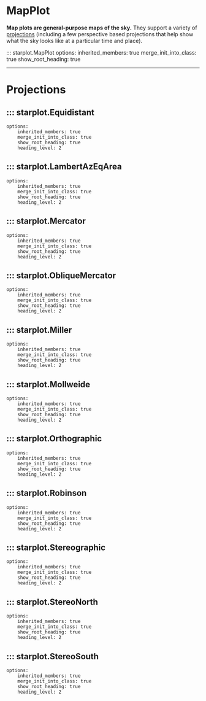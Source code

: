 <h1>MapPlot</h1>

**Map plots are general-purpose maps of the sky.** They support a variety of [projections](#projections) (including a few perspective based projections that help show what the sky looks like at a particular time and place).

::: starplot.MapPlot
    options:
        inherited_members: true
        merge_init_into_class: true
        show_root_heading: true
        <!-- docstring_section_style: table -->

---

# Projections

## ::: starplot.Equidistant
    options:
        inherited_members: true
        merge_init_into_class: true
        show_root_heading: true
        heading_level: 2

## ::: starplot.LambertAzEqArea
    options:
        inherited_members: true
        merge_init_into_class: true
        show_root_heading: true
        heading_level: 2

## ::: starplot.Mercator
    options:
        inherited_members: true
        merge_init_into_class: true
        show_root_heading: true
        heading_level: 2

## ::: starplot.ObliqueMercator
    options:
        inherited_members: true
        merge_init_into_class: true
        show_root_heading: true
        heading_level: 2

## ::: starplot.Miller
    options:
        inherited_members: true
        merge_init_into_class: true
        show_root_heading: true
        heading_level: 2

## ::: starplot.Mollweide
    options:
        inherited_members: true
        merge_init_into_class: true
        show_root_heading: true
        heading_level: 2

## ::: starplot.Orthographic
    options:
        inherited_members: true
        merge_init_into_class: true
        show_root_heading: true
        heading_level: 2

## ::: starplot.Robinson
    options:
        inherited_members: true
        merge_init_into_class: true
        show_root_heading: true
        heading_level: 2

## ::: starplot.Stereographic
    options:
        inherited_members: true
        merge_init_into_class: true
        show_root_heading: true
        heading_level: 2

## ::: starplot.StereoNorth
    options:
        inherited_members: true
        merge_init_into_class: true
        show_root_heading: true
        heading_level: 2

## ::: starplot.StereoSouth
    options:
        inherited_members: true
        merge_init_into_class: true
        show_root_heading: true
        heading_level: 2

